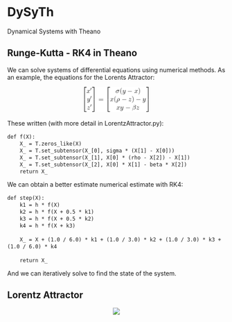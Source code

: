 # DySyTh
Dynamical Systems with Theano

## Runge-Kutta - RK4 in Theano
We can solve systems of differential equations using numerical methods. As an example, the equations for the Lorents Attractor:
<p align="center">
  <img src="https://github.com/JamesUnicomb/DySyTh/blob/master/LorentzEquations.gif" width="150" />
</p>

These written (with more detail in LorentzAttractor.py):
```
def f(X):
    X_ = T.zeros_like(X)
    X_ = T.set_subtensor(X_[0], sigma * (X[1] - X[0]))
    X_ = T.set_subtensor(X_[1], X[0] * (rho - X[2]) - X[1])
    X_ = T.set_subtensor(X_[2], X[0] * X[1] - beta * X[2])
    return X_
```

We can obtain a better estimate numerical estimate with RK4:
```
def step(X):
    k1 = h * f(X)
    k2 = h * f(X + 0.5 * k1)
    k3 = h * f(X + 0.5 * k2)
    k4 = h * f(X + k3)

    X_ = X + (1.0 / 6.0) * k1 + (1.0 / 3.0) * k2 + (1.0 / 3.0) * k3 + (1.0 / 6.0) * k4

    return X_
```

And we can iteratively solve to find the state of the system.

## Lorentz Attractor
<p align="center">
  <img src="https://github.com/JamesUnicomb/DySyTh/blob/master/LorentzAttractor.gif" width="640" />
</p>
